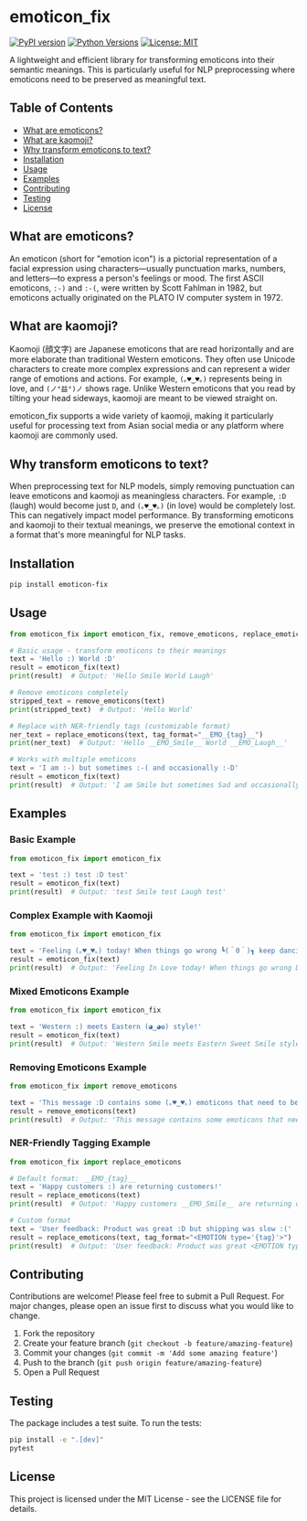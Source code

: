 # emoticon_fix

[![PyPI version](https://img.shields.io/pypi/v/emoticon-fix.svg)](https://pypi.org/project/emoticon-fix/)
[![Python Versions](https://img.shields.io/pypi/pyversions/emoticon-fix.svg)](https://pypi.org/project/emoticon-fix/)
[![License: MIT](https://img.shields.io/badge/License-MIT-yellow.svg)](https://opensource.org/licenses/MIT)

A lightweight and efficient library for transforming emoticons into their semantic meanings. This is particularly useful for NLP preprocessing where emoticons need to be preserved as meaningful text.

## Table of Contents

- [What are emoticons?](#what-are-emoticons)
- [What are kaomoji?](#what-are-kaomoji)
- [Why transform emoticons to text?](#why-transform-emoticons-to-text)
- [Installation](#installation)
- [Usage](#usage)
- [Examples](#examples)
- [Contributing](#contributing)
- [Testing](#testing)
- [License](#license)

## What are emoticons?

An emoticon (short for "emotion icon") is a pictorial representation of a facial expression using characters—usually punctuation marks, numbers, and letters—to express a person's feelings or mood. The first ASCII emoticons, `:-)` and `:-(`, were written by Scott Fahlman in 1982, but emoticons actually originated on the PLATO IV computer system in 1972.

## What are kaomoji?

Kaomoji (顔文字) are Japanese emoticons that are read horizontally and are more elaborate than traditional Western emoticons. They often use Unicode characters to create more complex expressions and can represent a wider range of emotions and actions. For example, `(｡♥‿♥｡)` represents being in love, and `(ノ°益°)ノ` shows rage. Unlike Western emoticons that you read by tilting your head sideways, kaomoji are meant to be viewed straight on.

emoticon_fix supports a wide variety of kaomoji, making it particularly useful for processing text from Asian social media or any platform where kaomoji are commonly used.

## Why transform emoticons to text?

When preprocessing text for NLP models, simply removing punctuation can leave emoticons and kaomoji as meaningless characters. For example, `:D` (laugh) would become just `D`, and `(｡♥‿♥｡)` (in love) would be completely lost. This can negatively impact model performance. By transforming emoticons and kaomoji to their textual meanings, we preserve the emotional context in a format that's more meaningful for NLP tasks.

## Installation

```bash
pip install emoticon-fix
```

## Usage

```python
from emoticon_fix import emoticon_fix, remove_emoticons, replace_emoticons

# Basic usage - transform emoticons to their meanings
text = 'Hello :) World :D'
result = emoticon_fix(text)
print(result)  # Output: 'Hello Smile World Laugh'

# Remove emoticons completely
stripped_text = remove_emoticons(text)
print(stripped_text)  # Output: 'Hello World'

# Replace with NER-friendly tags (customizable format)
ner_text = replace_emoticons(text, tag_format="__EMO_{tag}__")
print(ner_text)  # Output: 'Hello __EMO_Smile__ World __EMO_Laugh__'

# Works with multiple emoticons
text = 'I am :-) but sometimes :-( and occasionally :-D'
result = emoticon_fix(text)
print(result)  # Output: 'I am Smile but sometimes Sad and occasionally Laugh'
```

## Examples

### Basic Example
```python
from emoticon_fix import emoticon_fix

text = 'test :) test :D test'
result = emoticon_fix(text)
print(result)  # Output: 'test Smile test Laugh test'
```

### Complex Example with Kaomoji
```python
from emoticon_fix import emoticon_fix

text = 'Feeling (｡♥‿♥｡) today! When things go wrong ┗(＾0＾)┓ keep dancing!'
result = emoticon_fix(text)
print(result)  # Output: 'Feeling In Love today! When things go wrong Dancing Joy keep dancing!'
```

### Mixed Emoticons Example
```python
from emoticon_fix import emoticon_fix

text = 'Western :) meets Eastern (◕‿◕✿) style!'
result = emoticon_fix(text)
print(result)  # Output: 'Western Smile meets Eastern Sweet Smile style!'
```

### Removing Emoticons Example
```python
from emoticon_fix import remove_emoticons

text = 'This message :D contains some (｡♥‿♥｡) emoticons that need to be removed!'
result = remove_emoticons(text)
print(result)  # Output: 'This message contains some emoticons that need to be removed!'
```

### NER-Friendly Tagging Example
```python
from emoticon_fix import replace_emoticons

# Default format: __EMO_{tag}__
text = 'Happy customers :) are returning customers!'
result = replace_emoticons(text)
print(result)  # Output: 'Happy customers __EMO_Smile__ are returning customers!'

# Custom format
text = 'User feedback: Product was great :D but shipping was slow :('
result = replace_emoticons(text, tag_format="<EMOTION type='{tag}'>")
print(result)  # Output: 'User feedback: Product was great <EMOTION type='Laugh'> but shipping was slow <EMOTION type='Sad'>'
```

## Contributing

Contributions are welcome! Please feel free to submit a Pull Request. For major changes, please open an issue first to discuss what you would like to change.

1. Fork the repository
2. Create your feature branch (`git checkout -b feature/amazing-feature`)
3. Commit your changes (`git commit -m 'Add some amazing feature'`)
4. Push to the branch (`git push origin feature/amazing-feature`)
5. Open a Pull Request

## Testing

The package includes a test suite. To run the tests:

```bash
pip install -e ".[dev]"
pytest
```

## License

This project is licensed under the MIT License - see the LICENSE file for details.